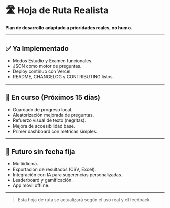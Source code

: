 # 🛣️ Hoja de Ruta Realista

**Plan de desarrollo adaptado a prioridades reales, no humo.**

---

## ✅ Ya Implementado
- Modos Estudio y Examen funcionales.
- JSON como motor de preguntas.
- Deploy continuo con Vercel.
- README, CHANGELOG y CONTRIBUTING listos.

---

## 🔄 En curso (Próximos 15 días)
- Guardado de progreso local.
- Aleatorización mejorada de preguntas.
- Refuerzo visual de texto (negritas).
- Mejora de accesibilidad base.
- Primer dashboard con métricas simples.

---

## 🌟 Futuro sin fecha fija
- Multiidioma.
- Exportación de resultados (CSV, Excel).
- Integración con IA para sugerencias personalizadas.
- Leaderboard y gamificación.
- App móvil offline.

---

> Esta hoja de ruta se actualizará según el uso real y el feedback.
